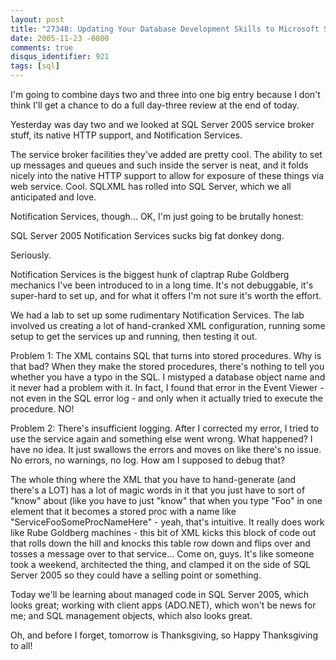 ```yaml
---
layout: post
title: "2734B: Updating Your Database Development Skills to Microsoft SQL Server 2005, Part 2"
date: 2005-11-23 -0800
comments: true
disqus_identifier: 921
tags: [sql]
---
```

I'm going to combine days two and three into one big entry because I
don't think I'll get a chance to do a full day-three review at the end
of today.

 Yesterday was day two and we looked at SQL Server 2005 service broker
stuff, its native HTTP support, and Notification Services.

 The service broker facilities they've added are pretty cool. The
ability to set up messages and queues and such inside the server is
neat, and it folds nicely into the native HTTP support to allow for
exposure of these things via web service. Cool. SQLXML has rolled into
SQL Server, which we all anticipated and love.

 Notification Services, though... OK, I'm just going to be brutally
honest:

 SQL Server 2005 Notification Services sucks big fat donkey dong.

 Seriously.

 Notification Services is the biggest hunk of claptrap Rube Goldberg
mechanics I've been introduced to in a long time. It's not debuggable,
it's super-hard to set up, and for what it offers I'm not sure it's
worth the effort.

 We had a lab to set up some rudimentary Notification Services. The lab
involved us creating a lot of hand-cranked XML configuration, running
some setup to get the services up and running, then testing it out.

 Problem 1: The XML contains SQL that turns into stored procedures. Why
is that bad? When they make the stored procedures, there's nothing to
tell you whether you have a typo in the SQL. I mistyped a database
object name and it never had a problem with it. In fact, I found that
error in the Event Viewer - not even in the SQL error log - and only
when it actually tried to execute the procedure. NO!

 Problem 2: There's insufficient logging. After I corrected my error, I
tried to use the service again and something else went wrong. What
happened? I have no idea. It just swallows the errors and moves on like
there's no issue. No errors, no warnings, no log. How am I supposed to
debug that?

 The whole thing where the XML that you have to hand-generate (and
there's a LOT) has a lot of magic words in it that you just have to sort
of "know" about (like you have to just "know" that when you type "Foo"
in one element that it becomes a stored proc with a name like
"ServiceFooSomeProcNameHere" - yeah, that's intuitive. It really does
work like Rube Goldberg machines - this bit of XML kicks this block of
code out that rolls down the hill and knocks this table row down and
flips over and tosses a message over to that service... Come on, guys.
It's like someone took a weekend, architected the thing, and clamped it
on the side of SQL Server 2005 so they could have a selling point or
something.

 Today we'll be learning about managed code in SQL Server 2005, which
looks great; working with client apps (ADO.NET), which won't be news for
me; and SQL management objects, which also looks great.

 Oh, and before I forget, tomorrow is Thanksgiving, so Happy
Thanksgiving to all!
